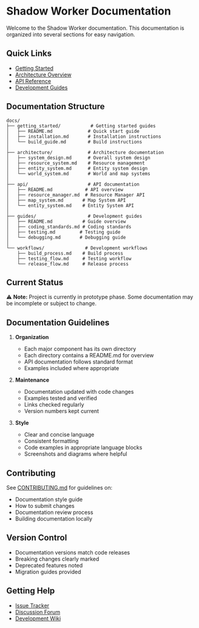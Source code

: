 # Shadow Worker Documentation

Welcome to the Shadow Worker documentation. This documentation is organized into several sections for easy navigation.

## Quick Links

- [Getting Started](getting_started/README.md)
- [Architecture Overview](architecture/system_design.md)
- [API Reference](api/README.md)
- [Development Guides](guides/README.md)

## Documentation Structure

```
docs/
├── getting_started/           # Getting started guides
│   ├── README.md             # Quick start guide
│   ├── installation.md       # Installation instructions
│   └── build_guide.md        # Build instructions
│
├── architecture/             # Architecture documentation
│   ├── system_design.md      # Overall system design
│   ├── resource_system.md    # Resource management
│   ├── entity_system.md      # Entity system design
│   └── world_system.md       # World and map systems
│
├── api/                      # API documentation
│   ├── README.md            # API overview
│   ├── resource_manager.md  # Resource Manager API
│   ├── map_system.md       # Map System API
│   └── entity_system.md    # Entity System API
│
├── guides/                   # Development guides
│   ├── README.md           # Guide overview
│   ├── coding_standards.md # Coding standards
│   ├── testing.md         # Testing guide
│   └── debugging.md       # Debugging guide
│
└── workflows/               # Development workflows
    ├── build_process.md    # Build process
    ├── testing_flow.md     # Testing workflow
    └── release_flow.md     # Release process
```

## Current Status

⚠️ **Note:** Project is currently in prototype phase. Some documentation may be incomplete or subject to change.

## Documentation Guidelines

1. **Organization**
   - Each major component has its own directory
   - Each directory contains a README.md for overview
   - API documentation follows standard format
   - Examples included where appropriate

2. **Maintenance**
   - Documentation updated with code changes
   - Examples tested and verified
   - Links checked regularly
   - Version numbers kept current

3. **Style**
   - Clear and concise language
   - Consistent formatting
   - Code examples in appropriate language blocks
   - Screenshots and diagrams where helpful

## Contributing

See [CONTRIBUTING.md](../CONTRIBUTING.md) for guidelines on:
- Documentation style guide
- How to submit changes
- Documentation review process
- Building documentation locally

## Version Control

- Documentation versions match code releases
- Breaking changes clearly marked
- Deprecated features noted
- Migration guides provided

## Getting Help

- [Issue Tracker](https://github.com/yourusername/shadow-worker/issues)
- [Discussion Forum](https://github.com/yourusername/shadow-worker/discussions)
- [Development Wiki](https://github.com/yourusername/shadow-worker/wiki) 